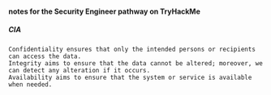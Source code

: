 #### notes for the Security Engineer pathway on TryHackMe

##### CIA


    Confidentiality ensures that only the intended persons or recipients can access the data.
    Integrity aims to ensure that the data cannot be altered; moreover, we can detect any alteration if it occurs.
    Availability aims to ensure that the system or service is available when needed.
